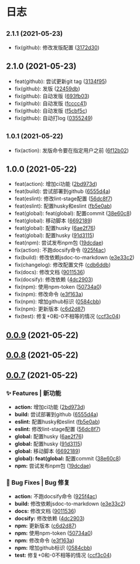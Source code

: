 # 日志

## <small>2.1.1 (2021-05-23)</small>

* fix(github): 修改发版配置 ([3172d30](https://github.com/Awen-hub/utils/commit/3172d30))

## 2.1.0 (2021-05-23)

* feat(github): 尝试更新git tag ([3134f95](https://github.com/Awen-hub/utils/commit/3134f95))
* fix(github): 发版 ([22459db](https://github.com/Awen-hub/utils/commit/22459db))
* fix(github): 自动发版 ([693fb03](https://github.com/Awen-hub/utils/commit/693fb03))
* fix(github): 自动发版 ([fcccc41](https://github.com/Awen-hub/utils/commit/fcccc41))
* fix(github): 自动发版 ([f5cbf5c](https://github.com/Awen-hub/utils/commit/f5cbf5c))
* fix(github): 自动打log ([0355249](https://github.com/Awen-hub/utils/commit/0355249))

## <small>1.0.1 (2021-05-22)</small>

* fix(action): 发版命令要在指定用户之前 ([6f12b02](https://github.com/Awen-hub/utils/commit/6f12b02))

## 1.0.0 (2021-05-22)

* feat(action): 增加ci功能 ([2bd973d](https://github.com/Awen-hub/utils/commit/2bd973d))
* feat(build): 尝试部署到github ([6555d4a](https://github.com/Awen-hub/utils/commit/6555d4a))
* feat(eslint): 修改lint-stage配置 ([56dc8f7](https://github.com/Awen-hub/utils/commit/56dc8f7))
* feat(eslint): 配置husky和eslint ([fb5e0ab](https://github.com/Awen-hub/utils/commit/fb5e0ab))
* feat(global): feat(global): 配置commit ([38e60c8](https://github.com/Awen-hub/utils/commit/38e60c8))
* feat(global): 移动脚本 ([6692189](https://github.com/Awen-hub/utils/commit/6692189))
* feat(global): 配置husky ([6ae2f76](https://github.com/Awen-hub/utils/commit/6ae2f76))
* feat(global): 配置husky ([91d3115](https://github.com/Awen-hub/utils/commit/91d3115))
* feat(npm): 尝试发布npm包 ([19dcdae](https://github.com/Awen-hub/utils/commit/19dcdae))
* fix(action): 不跑docsify命令 ([925f4ac](https://github.com/Awen-hub/utils/commit/925f4ac))
* fix(build): 修改依赖jsdoc-to-markdown ([e3e33c2](https://github.com/Awen-hub/utils/commit/e3e33c2))
* fix(changelog): 修改配置文件 ([cdb6ddb](https://github.com/Awen-hub/utils/commit/cdb6ddb))
* fix(docs): 修改文档 ([9011536](https://github.com/Awen-hub/utils/commit/9011536))
* fix(docsify): 修改依赖 ([4dc2903](https://github.com/Awen-hub/utils/commit/4dc2903))
* fix(npm): 使用npm-token ([50734a0](https://github.com/Awen-hub/utils/commit/50734a0))
* fix(npm): 修改命令 ([e3f163a](https://github.com/Awen-hub/utils/commit/e3f163a))
* fix(npm): 增加github标识 ([0584cbb](https://github.com/Awen-hub/utils/commit/0584cbb))
* fix(npm): 更新版本 ([c6d2d87](https://github.com/Awen-hub/utils/commit/c6d2d87))
* fix(test): 修复+0和-0不相等的情况 ([ccf3c04](https://github.com/Awen-hub/utils/commit/ccf3c04))

## [0.0.9](https://github.com/Awen-hub/utils/compare/v0.0.8...v0.0.9) (2021-05-22)



## [0.0.8](https://github.com/Awen-hub/utils/compare/v0.0.7...v0.0.8) (2021-05-22)



## [0.0.7](https://github.com/Awen-hub/utils/compare/38e60c8...v0.0.7) (2021-05-22)


### ✨ Features | 新功能

* **action:** 增加ci功能 ([2bd973d](https://github.com/Awen-hub/utils/commit/2bd973d))
* **build:** 尝试部署到github ([6555d4a](https://github.com/Awen-hub/utils/commit/6555d4a))
* **eslint:** 配置husky和eslint ([fb5e0ab](https://github.com/Awen-hub/utils/commit/fb5e0ab))
* **eslint:** 修改lint-stage配置 ([56dc8f7](https://github.com/Awen-hub/utils/commit/56dc8f7))
* **global:** 配置husky ([6ae2f76](https://github.com/Awen-hub/utils/commit/6ae2f76))
* **global:** 配置husky ([91d3115](https://github.com/Awen-hub/utils/commit/91d3115))
* **global:** 移动脚本 ([6692189](https://github.com/Awen-hub/utils/commit/6692189))
* **global): feat(global:** 配置commit ([38e60c8](https://github.com/Awen-hub/utils/commit/38e60c8))
* **npm:** 尝试发布npm包 ([19dcdae](https://github.com/Awen-hub/utils/commit/19dcdae))


### 🐛 Bug Fixes | Bug 修复

* **action:** 不跑docsify命令 ([925f4ac](https://github.com/Awen-hub/utils/commit/925f4ac))
* **build:** 修改依赖jsdoc-to-markdown ([e3e33c2](https://github.com/Awen-hub/utils/commit/e3e33c2))
* **docs:** 修改文档 ([9011536](https://github.com/Awen-hub/utils/commit/9011536))
* **docsify:** 修改依赖 ([4dc2903](https://github.com/Awen-hub/utils/commit/4dc2903))
* **npm:** 更新版本 ([c6d2d87](https://github.com/Awen-hub/utils/commit/c6d2d87))
* **npm:** 使用npm-token ([50734a0](https://github.com/Awen-hub/utils/commit/50734a0))
* **npm:** 修改命令 ([e3f163a](https://github.com/Awen-hub/utils/commit/e3f163a))
* **npm:** 增加github标识 ([0584cbb](https://github.com/Awen-hub/utils/commit/0584cbb))
* **test:** 修复+0和-0不相等的情况 ([ccf3c04](https://github.com/Awen-hub/utils/commit/ccf3c04))
